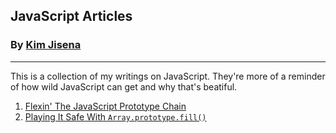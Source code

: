 ## JavaScript Articles
### By [Kim Jisena](https://github.com/kimjisena)
---
This is a collection of my writings on JavaScript. They're more of a reminder of how 
wild JavaScript can get and why that's beatiful.

1. [Flexin' The JavaScript Prototype Chain](./prototype-chain/)
2. [Playing It Safe With `Array.prototype.fill()`](./array-fill/)